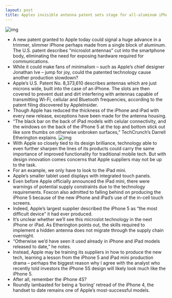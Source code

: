 ```yaml
---
layout: post
title: Apples invisible antenna patent sets stage for all-aluminum iPhone case
---
```

![img](http://media.idownloadblog.com/wp-content/uploads/2012/12/Kim-Kardashian-AnoStyle-gold-iPhone-5.png)
* A new patent granted to Apple today could signal a huge advance in a trimmer, slimmer iPhone perhaps made from a single block of aluminum. The U.S. patent describes “microslot antennas” cut into the smartphone body, eliminating the need for exposing hardware required for communications.
* While it could make fans of minimalism – such as Apple’s chief designer Jonathan Ive – jump for joy, could the patented technology cause another production slowdown?
* Apple’s U.S. Patent No. 8,373,610 describes antennas which are just microns wide, built into the case of an iPhone. The slots are then covered to prevent dust and dirt interfering with antennas capable of transmitting Wi-Fi, cellular and Bluetooth frequencies, according to the patent filing discovered by AppleInsider.
* Though Apple has reduced the thickness of the iPhone and iPad with every new release, exceptions have been made for the antenna housing.
* “The black bar on the back of iPad models with celular connectivity, and the windows on the back of the iPhone 5 at the top and bottom stick out like sore thumbs on otherwise unbroken surfaces,” TechCrunch’s Darrell Etherington explains.
![img](http://media.idownloadblog.com/wp-content/uploads/2013/02/Apple-patent-8373610-drawing-001.jpg)
* With Apple so closely tied to its design brilliance, technology able to even further sharpen the lines of its products could carry the same importance of improved functionality for traditional mobile tech. But with design innovation comes concerns that Apple suppliers may not be up to the task.
* For an example, we only have to look to the iPad mini.
* Apple’s smaller tablet used displays with integrated touch panels.
* Even before Apple officially announced the iPad mini, there were warnings of potential supply constraints due to the technology requirements. Foxcon also admitted to falling behind on producing the iPhone 5 because of the new iPhone and iPad’s use of the in-cell touch screens.
* Indeed, Apple’s largest supplier described the iPhone 5 as “the most difficult device” it had ever produced.
* It’s unclear whether we’ll see this microslot technology in the next iPhone or iPad. As Etherington points out, the skills required to implement a hidden antenna does not migrate through the supply chain overnight.
* “Otherwise we’d have seen it used already in iPhone and iPad models released to date,” he notes.
* Instead, Apple may be training its suppliers in how to produce the new tech, learning a lesson from the iPhone 5 and iPad mini production drama – perhaps the biggest reason why I agree with the analyst who recently told investors the iPhone 5S design will likely look much like the iPhone 5.
* After all, remember the iPhone 4S?
* Roundly lambasted for being a ‘boring’ retread of the iPhone 4, the handset to date remains one of Apple’s most-successful models.

